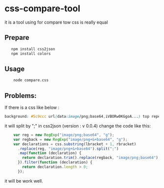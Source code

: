 # css-compare-tool
it is a tool using for compare tow css is really equal

## Prepare
```bash
   npm install css2json
   npm install colors
```
## Usage
``` bash
    node compare.css
```
## Problems:
If there is a css like below :
```css
background: #5c9ccc url(data:image/png;base64,iVBORw0KGgoA...) top repeat-x;
```
it will split by ";" in css2json (version : v 0.0.4)
change the code like this:
```js
    var reg = new RegExp("image/png;base64", "g");
    var regback = new RegExp("image/png+&+base64", "g");
    var declarations = css.substring(lbracket + 1, rbracket)
      .replace(reg, "image/png+&+base64").split(";")
      .map(function (declaration) {
        return declaration.trim().replace(regback, "image/png;base64");
      }).filter(function (declaration) {
        return declaration.length > 0;
      });   
```
it will be work well.
